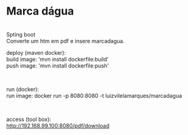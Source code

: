 # Marca dágua

</br>
Spting boot </br>
Converte um htm em pdf e insere marcadagua.</br>

deploy (maven docker): </br>
build image: 'mvn install dockerfile:build'</br>
push image:  'mvn install dockerfile:push'</br>

</br>

run (docker):</br>
run image: docker run -p 8080:8080 -t luizvilelamarques/marcadagua</br>

</br>

access (tool box):</br>
http://192.168.99.100:8080/pdf/download
